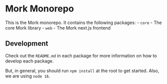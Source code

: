 # Mork Monorepo

This is the Mork monorepo. It contains the following packages: - `core` - The core Mork library - `web` - The Mork next.js frontend

## Development

Check out the `README.md` in each package for more information on how to develop each package.

But, in general, you should run `npm install` at the root to get started.
Also, we are using `node 16`.
